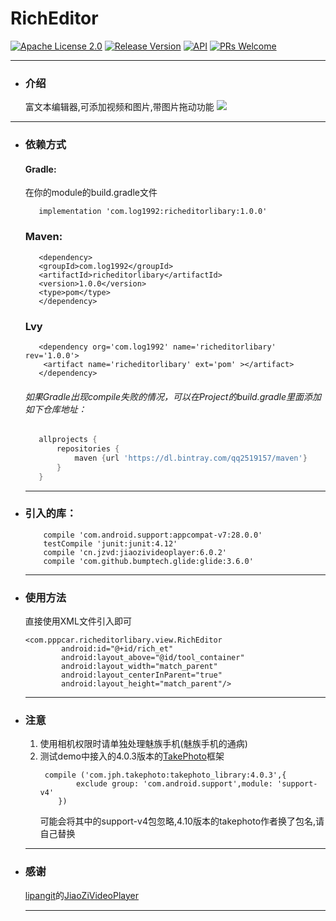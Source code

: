 # RichEditor
[![Apache License 2.0][1]][2]
[![Release Version][5]][6]
[![API][3]][4]
[![PRs Welcome][7]][8]
***
 * ### 介绍
    富文本编辑器,可添加视频和图片,带图片拖动功能
    ![](https://github.com/qq2519157/RichEditor/blob/master/app/src/main/assets/fly.gif)
***
 * ### 依赖方式
   #### Gradle:
     在你的module的build.gradle文件
     ```
        implementation 'com.log1992:richeditorlibary:1.0.0'
     ```
   ### Maven:
     ```
        <dependency>
        <groupId>com.log1992</groupId>
        <artifactId>richeditorlibary</artifactId>
        <version>1.0.0</version>
        <type>pom</type>
        </dependency>
     ```
   ### Lvy
     ```
        <dependency org='com.log1992' name='richeditorlibary' rev='1.0.0'>
         <artifact name='richeditorlibary' ext='pom' ></artifact>
        </dependency>
     ```
   ###### 如果Gradle出现compile失败的情况，可以在Project的build.gradle里面添加如下仓库地址：
     ```gradle
        allprojects {
            repositories {
                maven {url 'https://dl.bintray.com/qq2519157/maven'}
            }
        }
     ```
     ***
 * ### 引入的库：
    ```
        compile 'com.android.support:appcompat-v7:28.0.0'
        testCompile 'junit:junit:4.12'
        compile 'cn.jzvd:jiaozivideoplayer:6.0.2'
        compile 'com.github.bumptech.glide:glide:3.6.0'
    ```
    ***
 * ### 使用方法
    直接使用XML文件引入即可
    ```
    <com.pppcar.richeditorlibary.view.RichEditor
            android:id="@+id/rich_et"
            android:layout_above="@id/tool_container"
            android:layout_width="match_parent"
            android:layout_centerInParent="true"
            android:layout_height="match_parent"/>
    ```
    ***
 * ### 注意
   1. 使用相机权限时请单独处理魅族手机(魅族手机的通病)
   2. 测试demo中接入的4.0.3版本的[TakePhoto](https://github.com/crazycodeboy/TakePhoto)框架
        ```
         compile ('com.jph.takephoto:takephoto_library:4.0.3',{
                exclude group: 'com.android.support',module: 'support-v4'
            })
        ```
      可能会将其中的support-v4包忽略,4.10版本的takephoto作者换了包名,请自己替换
    ***
 * ### 感谢
    [lipangit](https://github.com/lipangit)的[JiaoZiVideoPlayer](https://github.com/lipangit/JiaoZiVideoPlayer)
    ***

[1]:https://img.shields.io/:license-apache-blue.svg
[2]:https://www.apache.org/licenses/LICENSE-2.0.html
[3]:https://img.shields.io/badge/API-17%2B-red.svg?style=flat
[4]:https://android-arsenal.com/api?level=17
[5]:https://img.shields.io/badge/release-1.0.0-red.svg
[6]:https://github.com/qq2519157/RichEditor/releases
[7]:https://img.shields.io/badge/PRs-welcome-brightgreen.svg
[8]:https://github.com/qq2519157/RichEditor/pulls